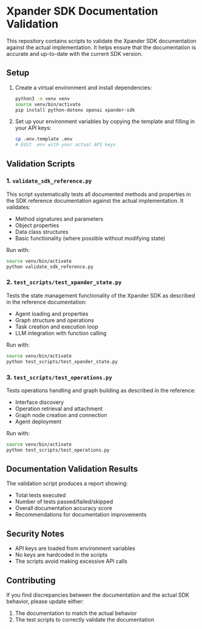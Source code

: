 # Xpander SDK Documentation Validation

This repository contains scripts to validate the Xpander SDK documentation against the actual implementation. It helps ensure that the documentation is accurate and up-to-date with the current SDK version.

## Setup

1. Create a virtual environment and install dependencies:
   ```bash
   python3 -m venv venv
   source venv/bin/activate
   pip install python-dotenv openai xpander-sdk
   ```

2. Set up your environment variables by copying the template and filling in your API keys:
   ```bash
   cp .env.template .env
   # Edit .env with your actual API keys
   ```

## Validation Scripts

### 1. `validate_sdk_reference.py`

This script systematically tests all documented methods and properties in the SDK reference documentation against the actual implementation. It validates:

- Method signatures and parameters
- Object properties
- Data class structures
- Basic functionality (where possible without modifying state)

Run with:
```bash
source venv/bin/activate
python validate_sdk_reference.py
```

### 2. `test_scripts/test_xpander_state.py`

Tests the state management functionality of the Xpander SDK as described in the reference documentation:
- Agent loading and properties
- Graph structure and operations
- Task creation and execution loop
- LLM integration with function calling

Run with:
```bash
source venv/bin/activate
python test_scripts/test_xpander_state.py
```

### 3. `test_scripts/test_operations.py`

Tests operations handling and graph building as described in the reference:
- Interface discovery
- Operation retrieval and attachment
- Graph node creation and connection
- Agent deployment

Run with:
```bash
source venv/bin/activate
python test_scripts/test_operations.py
```

## Documentation Validation Results

The validation script produces a report showing:
- Total tests executed
- Number of tests passed/failed/skipped
- Overall documentation accuracy score
- Recommendations for documentation improvements

## Security Notes

- API keys are loaded from environment variables
- No keys are hardcoded in the scripts
- The scripts avoid making excessive API calls

## Contributing

If you find discrepancies between the documentation and the actual SDK behavior, please update either:
1. The documentation to match the actual behavior
2. The test scripts to correctly validate the documentation